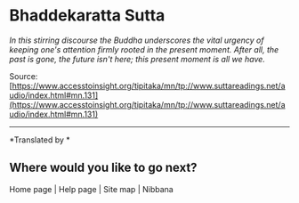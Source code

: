 # Bhaddekaratta Sutta

*In this stirring discourse the Buddha underscores the vital urgency of keeping one's attention firmly rooted in the present moment. After all, the past is gone, the future isn't here; this present moment is all we have.*

Source: [https://www.accesstoinsight.org/tipitaka/mn/tp://www.suttareadings.net/audio/index.html#mn.131](https://www.accesstoinsight.org/tipitaka/mn/tp://www.suttareadings.net/audio/index.html#mn.131)

---

*Translated by *

## Where would you like to go next?


Home page
| Help page
| Site map
| Nibbana
